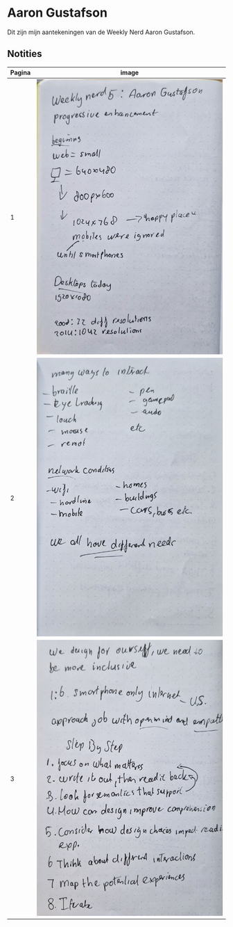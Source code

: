 # Aaron Gustafson

Dit zijn mijn aantekeningen van de Weekly Nerd Aaron Gustafson. 

## Notities
| Pagina | image |
| ------ | ----- |
| 1 | ![Aantekeningen](/images/nerd5-p1.jpg) |
| 2 | ![Aantekeningen](/images/nerd5-p2.jpg) |
| 3 | ![Aantekeningen](/images/nerd5-p3.jpg) |